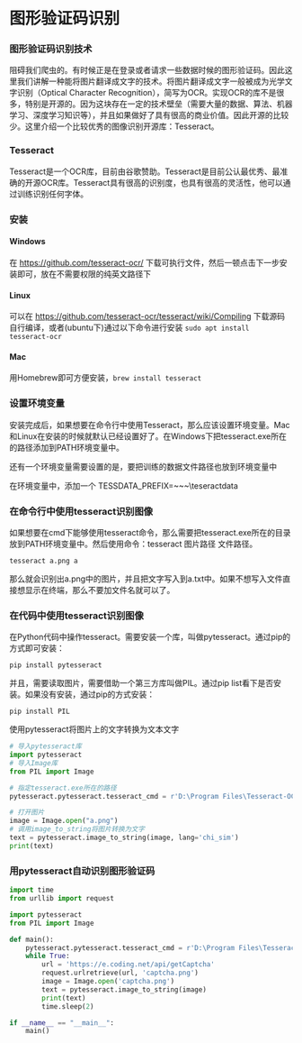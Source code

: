 # 图形验证码识别

### 图形验证码识别技术

阻碍我们爬虫的。有时候正是在登录或者请求一些数据时候的图形验证码。因此这里我们讲解一种能将图片翻译成文字的技术。将图片翻译成文字一般被成为光学文字识别（Optical Character Recognition），简写为OCR。实现OCR的库不是很多，特别是开源的。因为这块存在一定的技术壁垒（需要大量的数据、算法、机器学习、深度学习知识等），并且如果做好了具有很高的商业价值。因此开源的比较少。这里介绍一个比较优秀的图像识别开源库：Tesseract。

### Tesseract

Tesseract是一个OCR库，目前由谷歌赞助。Tesseract是目前公认最优秀、最准确的开源OCR库。Tesseract具有很高的识别度，也具有很高的灵活性，他可以通过训练识别任何字体。

### 安装

#### Windows

在 https://github.com/tesseract-ocr/ 下载可执行文件，然后一顿点击下一步安装即可，放在不需要权限的纯英文路径下

#### Linux

可以在 https://github.com/tesseract-ocr/tesseract/wiki/Compiling 下载源码自行编译，或者(ubuntu下)通过以下命令进行安装 ```sudo apt install tesseract-ocr```

#### Mac

用Homebrew即可方便安装，```brew install tesseract```

### 设置环境变量

安装完成后，如果想要在命令行中使用Tesseract，那么应该设置环境变量。Mac和Linux在安装的时候就默认已经设置好了。在Windows下把tesseract.exe所在的路径添加到PATH环境变量中。

还有一个环境变量需要设置的是，要把训练的数据文件路径也放到环境变量中

在环境变量中，添加一个 TESSDATA_PREFIX=~~~\teseractdata

### 在命令行中使用tesseract识别图像

如果想要在cmd下能够使用tesseract命令，那么需要把tesseract.exe所在的目录放到PATH环境变量中。然后使用命令：tesseract 图片路径 文件路径。

```tesseract a.png a```

那么就会识别出a.png中的图片，并且把文字写入到a.txt中。如果不想写入文件直接想显示在终端，那么不要加文件名就可以了。

### 在代码中使用tesseract识别图像

在Python代码中操作tesseract。需要安装一个库，叫做pytesseract。通过pip的方式即可安装：

```pip install pytesseract```

并且，需要读取图片，需要借助一个第三方库叫做PIL。通过pip list看下是否安装。如果没有安装，通过pip的方式安装：

```pip install PIL```

使用pytesseract将图片上的文字转换为文本文字

```python
# 导入pytesseract库
import pytesseract
# 导入Image库
from PIL import Image

# 指定tesseract.exe所在的路径
pytesseract.pytesseract.tesseract_cmd = r'D:\Program Files\Tesseract-OCR\tesseract.exe'

# 打开图片
image = Image.open("a.png")
# 调用image_to_string将图片转换为文字
text = pytesseract.image_to_string(image, lang='chi_sim')
print(text)
```

### 用pytesseract自动识别图形验证码

```python
import time
from urllib import request

import pytesseract
from PIL import Image

def main():
    pytesseract.pytesseract.tesseract_cmd = r'D:\Program Files\Tesseract-OCR\tesseract.exe'
    while True:
        url = 'https://e.coding.net/api/getCaptcha'
        request.urlretrieve(url, 'captcha.png')
        image = Image.open('captcha.png')
        text = pytesseract.image_to_string(image)
        print(text)
        time.sleep(2)

if __name__ == "__main__":
    main()
```

